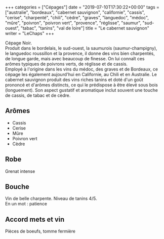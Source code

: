 +++
categories = ["Cépages"]
date = "2019-07-10T17:30:22+00:00"
tags = ["australie", "bordeaux", "cabernet sauvignon", "californie", "cassis", "cerise", "charpenté", "chili", "cèdre", "graves", "languedoc", "médoc", "mûre", "poivron", "poivron vert", "provence", "réglisse", "saumur", "sud-ouest", "tabac", "tanins", "val de loire"] 
title = "Le cabernet sauvignon"
writer = "LeChaps"
+++

Cépage Noir.  
Produit dans le bordelais, le sud-ouest, la saumurois (saumur-champigny), le languedoc roussillon et la provence, il donne des vins bien charpentés, de longue garde, mais avec beaucoup de finesse. On lui connaît ces arômes typiques de poivrons verts, de réglisse et de cassis.  
Employé à l'origine dans les vins du médoc, des graves et de Bordeaux, ce cépage les également aujourd'hui en Californie, au Chili et en Australie. Le cabernet sauvignon produit des vins riches tanins et doté d'un goût prononcé et d'arômes distincts, ce qui le prédispose à être élevé sous bois (longuement). Son aspect gustatif et aromatique inclut souvent une touche de cassis, de tabac et de cèdre.

## Arômes

* Cassis
* Cerise
* Mûre
* Poivron vert
* Cèdre

## Robe

Grenat intense

## Bouche

Vin de belle charpente. Niveau de tanins 4/5.  
En un mot : patience

## Accord mets et vin

Pièces de boeufs, tomme fermière
